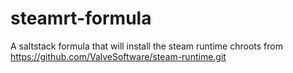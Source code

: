 # steamrt-formula

A saltstack formula that will install the steam runtime chroots from https://github.com/ValveSoftware/steam-runtime.git


